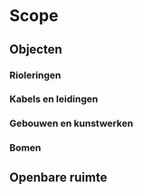 # Scope


## Objecten

### Rioleringen


### Kabels en leidingen


### Gebouwen en kunstwerken


### Bomen


## Openbare ruimte













